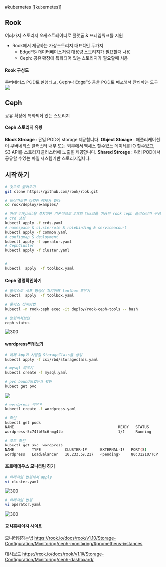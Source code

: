 #kubernetes 
[[kubernetes]]


## Rook 
여러가지 스토리지 오케스트레이터로 플랫폼 & 프레임워크를 지원
 - Rook에서 제공하는 가상스토리지 대표적인 두가지
	 - EdgeFS: 데이터베이스처럼 대용량 스토리지가 필요할때 사용
	 - Ceph: 공유 확장에 특화되어 있는 스토리지가 필요할때 사용


#### Rook 구성도
쿠버네티스 POD로 실행되고, Ceph나 EdgeFS 등을 POD로 배포해서 관리하는 도구 
![](https://i.imgur.com/hYJsNRj.png)



## Ceph
공유 확장에 특화되어 있는 스토리지
#### Ceph 스토리지 유형
**Block Stroage** : 단일 POD에 storage 제공합니다.
**Object Storage** : 애플리케이션이 쿠버네티스 클러스터 내부 또는 외부에서 액세스 할수있느 데이터를 IO 할수있고, S3 API를 스토리지 클러스터에 노출을 제공합니다.
**Shared Stroage** : 여러 POD에서 공유할 수있는 파일 시스템기반 스토리지입니다.

## 시작하기
```bash
# 깃으로 긁어오기
git clone https://github.com/rook/rook.git

# 들어가보면 다양한 예제가 있다
cd rook/deploy/examples/

# 아래 4개yaml을 설치하면 기본적으로 3개의 디스크를 이용한 rook ceph 클러스터가 구성됨
# crd 생성
kubectl apply -f crds.yaml
# namespace & clusterrole & rolebinding & serviceacount
kubectl apply -f common.yaml
# configmap & deployment
kubectl apply -f operator.yaml
# CephCluster 
kubectl apply -f cluster.yaml


# 
kubectl  apply  -f toolbox.yaml
```


#### Ceph 명령확인하기
```bash
# 툴박스로 셰프 명령어 치기위해 toolbox 띄우기
kubectl  apply  -f toolbox.yaml

# 툴박스 접속방법
kubectl -n rook-ceph exec -it deploy/rook-ceph-tools -- bash

# 명령어쳐보면
ceph status
```
![300](https://i.imgur.com/e26SKYW.png)

#### wordpress띄워보기
```bash
# 예제 App이 사용할 StorageClass를 생성
kubectl apply -f csi/rbd/storageclass.yaml

# mysql 띄우기
kubectl create -f mysql.yaml

# pvc bound되었는지 확인
kubect get pvc
```
![](https://i.imgur.com/hCyTJrP.png)
```bash
# wordpress 띄우기
kubectl create -f wordpress.yaml

# 확인
kubectl get pods
NAME                                               READY   STATUS
wordpress-5c74fb76c6-mg4lb                         1/1     Running

# 포트 확인
kubectl get svc  wordpress
NAME        TYPE           CLUSTER-IP      EXTERNAL-IP   PORT(S)    
wordpress   LoadBalancer   10.233.59.217   <pending>     80:31210/TCP
```



#### 프로메테우스 모니터링 하기
```bash
# 아래처럼 변경해서 apply
vi cluster.yaml
```
![300](https://i.imgur.com/JEfEhpQ.png)
```bash
# 아래처럼 변경
vi operator.yaml
```
![300](https://i.imgur.com/bkDeLz5.png)





#### 공식홈페이지 사이트
모니터링하는법
https://rook.io/docs/rook/v1.10/Storage-Configuration/Monitoring/ceph-monitoring/#prometheus-instances

대시보드
https://rook.io/docs/rook/v1.10/Storage-Configuration/Monitoring/ceph-dashboard/
